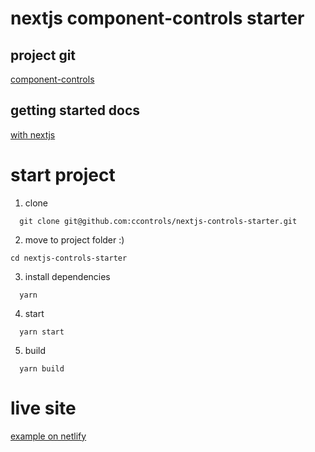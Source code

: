 # nextjs component-controls starter

## project git

[component-controls](https://github.com/ccontrols/component-controls)

## getting started docs

[with nextjs](https://component-controls.com/tutorial/getting-started/nextjs)

# start project

1. clone

```
  git clone git@github.com:ccontrols/nextjs-controls-starter.git
```

2. move to project folder :)

```
cd nextjs-controls-starter
```

3. install dependencies

```
  yarn
```

4. start

```
  yarn start
```

5. build

```
  yarn build
```

# live site

[example on netlify](https://nextjs-controls-starter.netlify.app)
